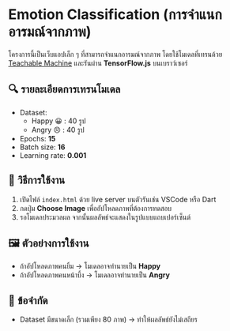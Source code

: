 # Emotion Classification (การจำแนกอารมณ์จากภาพ)

โครงการนี้เป็นเว็บแอปเล็ก ๆ ที่สามารถจำแนกอารมณ์จากภาพ โดยใช้โมเดลที่เทรนด้วย [Teachable Machine](https://teachablemachine.withgoogle.com/) และรันผ่าน **TensorFlow.js** บนเบราว์เซอร์

## 🔍 รายละเอียดการเทรนโมเดล
- Dataset:  
  - Happy 😀 : 40 รูป  
  - Angry 😠 : 40 รูป  
- Epochs: **15**  
- Batch size: **16**  
- Learning rate: **0.001**  

## 🚀 วิธีการใช้งาน
1. เปิดไฟล์ `index.html` ด้วย live server บนตัวรันเช่น VSCode หรือ Dart
2. กดปุ่ม **Choose Image** เพื่ออัปโหลดภาพที่ต้องการทดสอบ  
3. รอโมเดลประมวลผล จากนั้นผลลัพธ์จะแสดงในรูปแบบแถบเปอร์เซ็นต์  

## 🖼️ ตัวอย่างการใช้งาน
- ถ้าอัปโหลดภาพคนยิ้ม → โมเดลอาจทำนายเป็น **Happy**  
- ถ้าอัปโหลดภาพคนหน้าบึ้ง → โมเดลอาจทำนายเป็น **Angry**  

## 📌 ข้อจำกัด
- Dataset มีขนาดเล็ก (รวมเพียง 80 ภาพ) → ทำให้ผลลัพธ์ยังไม่เสถียร
